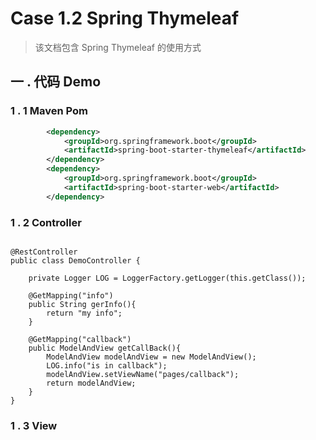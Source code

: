 # Case 1.2  Spring Thymeleaf

> 该文档包含 Spring Thymeleaf 的使用方式



## 一 . 代码 Demo



### 1 . 1 Maven Pom

```xml
        <dependency>
            <groupId>org.springframework.boot</groupId>
            <artifactId>spring-boot-starter-thymeleaf</artifactId>
        </dependency>
        <dependency>
            <groupId>org.springframework.boot</groupId>
            <artifactId>spring-boot-starter-web</artifactId>
        </dependency>
```

### 1 . 2 Controller

```javaa

@RestController
public class DemoController {

    private Logger LOG = LoggerFactory.getLogger(this.getClass());

    @GetMapping("info")
    public String gerInfo(){
        return "my info";
    }

    @GetMapping("callback")
    public ModelAndView getCallBack(){
        ModelAndView modelAndView = new ModelAndView();
        LOG.info("is in callback");
        modelAndView.setViewName("pages/callback");
        return modelAndView;
    }
}

```

### 1 . 3 View

```

```

